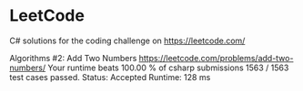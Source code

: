 # LeetCode
C# solutions for the coding challenge on https://leetcode.com/

Algorithms #2: Add Two Numbers https://leetcode.com/problems/add-two-numbers/
Your runtime beats 100.00 % of csharp submissions
1563 / 1563 test cases passed.
Status: Accepted
Runtime: 128 ms
